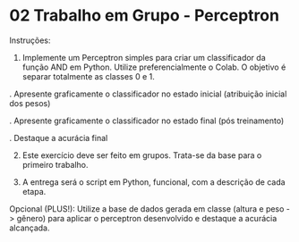 # 02 Trabalho em Grupo - Perceptron

Instruções:

1. Implemente um Perceptron simples para
criar um classificador da função AND em Python. Utilize preferencialmente o
Colab. O objetivo é separar totalmente as classes 0 e 1.



. Apresente graficamente o classificador no
estado inicial (atribuição inicial dos pesos)


. Apresente graficamente o classificador no
estado final (pós treinamento)


. Destaque a acurácia final



2. Este exercício deve ser feito em grupos.
Trata-se da base para o primeiro trabalho.



3. A entrega será o script em Python,
funcional, com a descrição de cada etapa.

Opcional (PLUS!): Utilize a base de dados gerada em classe (altura e peso -> gênero) para aplicar o perceptron desenvolvido e destaque a acurácia alcançada.